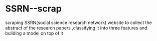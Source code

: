 # SSRN--scrap
scraping SSRN(social science research network) website to collect the abstract of the research papers ,classifying it into three features and buliding a model on top of it 
